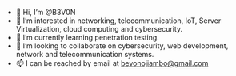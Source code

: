 - 👋 Hi, I’m @B3V0N
- 👀 I’m interested in networking, telecommunication, IoT, Server Virtualization, cloud computing and cybersecurity.
- 🌱 I’m currently learning penetration testing.
- 💞️ I’m looking to collaborate on cybersecurity, web development, network and telecommunication systems.
- 📫 I can be reached by email at bevonojiambo@gmail.com  


